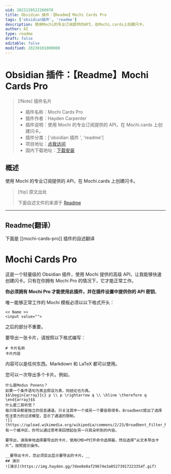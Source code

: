 ```yaml
---
uid: 2023120522260970
title: Obsidian 插件：【Readme】Mochi Cards Pro
tags: ['obsidian插件', 'readme']
description: 使用Mochi的专业订阅提供的API，在Mochi.cards上创建闪卡。
author: AI
type: readme
draft: false
editable: false
modified: 20230101000000
---
```


# Obsidian 插件：【Readme】Mochi Cards Pro

> [!Note] 插件名片
> - 插件名称：Mochi Cards Pro
> - 插件作者：Hayden Carpenter
> - 插件说明：使用 Mochi 的专业订阅提供的 API，在 Mochi.cards 上创建闪卡。
> - 插件分类：['obsidian 插件 ', 'readme']
> - 项目地址：[点我访问](https://github.com/xHayden/obsidian-mochi-cards-pro)
> - 国内下载地址：[下载安装](https://pkmer.cn/products/plugin/pluginMarket/?mochi-cards-pro)

## 概述

使用 Mochi 的专业订阅提供的 API，在 Mochi.cards 上创建闪卡。

> [!tip] 原文出处
>
>下面自述文件的来源于 [Readme](https://ghproxy.net/https://raw.githubusercontent.com/xHayden/obsidian-mochi-cards-pro/master/README.md)

---

## Readme(翻译）

下面是 [[mochi-cards-pro]] 插件的自述翻译

# Mochi Cards Pro

这是一个轻量级的 Obsidian 插件，使用 Mochi 提供的高级 API，让我能够快速创建闪卡。只有在你拥有 Mochi Pro 的情况下，它才能正常工作。

__你必须拥有 Mochi Pro 才能使用此插件，并在插件设置中提供你的 API 密钥__。

唯一能够正常工作的 Mochi 模板必须以以下格式开头：

```
<< Name >> 
<input value="">
```

之后的部分不重要。

要导出一张卡片，请按照以下格式编写：

```
# 卡片名称
卡片内容
```

内容可以是任何东西。Markdown 和 LaTeX 都可以使用。

您可以一次导出多个卡片。例如，

```
什么是Modus Ponens？
如果一个条件语句为真且假设为真，则结论也为真。
$$\begin{array}{c} p \\ p \rightarrow q \\ \hline \therefore q \end{array}$$
什么是二耳听觉？
每只耳朵都是独立的信息通道。只关注其中一个或另一个要容易得多。Broadbent提出了选择性注意力的过滤模型，显示了通道的限制。
![](https://upload.wikimedia.org/wikipedia/commons/2/23/Broadbent_Filter_Model.jpg)
有一个缓冲区，你可以通过思考来回想起在另一只耳朵听到的内容。

要导出，请简单地选择要导出的卡片，使用CMD+P打开命令选择器，然后选择“从文本导出卡片”。按照提示操作。

__要导出卡片，您必须突出显示要导出的卡片。__
## 演示
![演示](https://img.hayden.gg/7dee8e8af29674e3a05273917223354f.gif)




